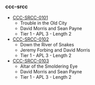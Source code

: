 ### ccc-srcc
* [CCC-SRCC-0101](http://www.dmsguild.com/product/223038/CCCSRCC0101-Trouble-in-the-Old-City?affiliate_id=757342)
    * Trouble in the Old City
    * David Morris and Sean Payne
    * Tier 1 - APL 3 - Length 2
* [CCC-SRCC-0102](http://www.dmsguild.com/product/223039/CCCSRCC0102-Down-the-River-of-Snakes?affiliate_id=757342)
    * Down the River of Snakes
    * Jeremy Forbing and David Morris
    * Tier 1 - APL 3 - Length 2
* [CCC-SRCC-0103](http://www.dmsguild.com/product/223041/CCCSRCC0103-Altar-of-the-Smoldering-Eye?affiliate_id=757342)
    * Altar of the Smoldering Eye
    * David Morris and Sean Payne
    * Tier 1 - APL 3 - Length 2
